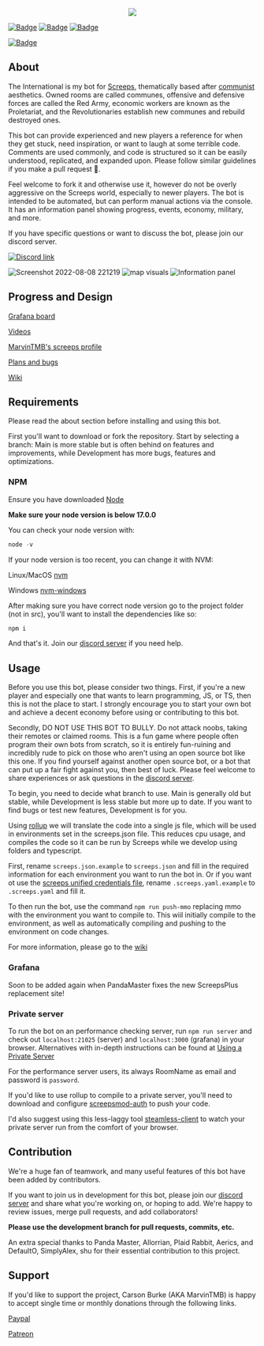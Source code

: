 <div align="center">
  
<img src="https://user-images.githubusercontent.com/48334001/189508568-fb2c91e5-e348-48c7-87ec-6626a81e1330.png" align="center">
</div>

[![Badge](https://forthebadge.com/images/badges/built-with-love.svg)](https://forthebadge.com)
[![Badge](https://forthebadge.com/images/badges/open-source.svg)](https://forthebadge.com)
[![Badge](https://forthebadge.com/images/badges/contains-tasty-spaghetti-code.svg)](https://forthebadge.com)

[![Badge](https://github.com/The-International-Screeps-Bot/The-International-Open-Source/actions/workflows/CD.yml/badge.svg?branch=Development)](https://github.com/The-International-Screeps-Bot/The-International-Open-Source/actions/workflows/CD.yml)

## About

The International is my bot for [Screeps](https://screeps.com/), thematically based after [communist](https://en.wikipedia.org/wiki/Communism) aesthetics. Owned rooms are called communes, offensive and defensive forces are called the Red Army, economic workers are known as the Proletariat, and the Revolutionaries establish new communes and rebuild destroyed ones.

This bot can provide experienced and new players a reference for when they get stuck, need inspiration, or want to laugh at some terrible code. Comments are used commonly, and code is structured so it can be easily understood, replicated, and expanded upon. Please follow similar guidelines if you make a pull request 🙂.

Feel welcome to fork it and otherwise use it, however do not be overly aggressive on the Screeps world, especially to newer players. The bot is intended to be automated, but can perform manual actions via the console. It has an information panel showing progress, events, economy, military, and more.

If you have specific questions or want to discuss the bot, please join our discord server.

[![Discord link](https://img.shields.io/badge/Discord-7289DA?style=for-the-badge&logo=discord&logoColor=white)](https://discord.gg/5QubDsB786)

![Screenshot 2022-08-08 221219](https://user-images.githubusercontent.com/48334001/183549645-07cd2907-2e2f-443f-bcba-b70bce5fa28d.png)
![map visuals](https://user-images.githubusercontent.com/48334001/232357947-7febd5e6-da7a-4f4f-b3fe-92bad7bb9005.png)
![Information panel](images/grafana.png)

## Progress and Design

[Grafana board](http://pandascreeps.com)

[Videos](https://www.youtube.com/playlist?list=PLGlzrjCmziEj7hQZSwcmkXkMXgkQXUQ6C)

[MarvinTMB's screeps profile](https://screeps.com/a/#!/profile/MarvinTMB)

[Plans and bugs](https://github.com/The-International-Screeps-Bot/The-International-Open-Source/issues)

[Wiki](https://github.com/The-International-Screeps-Bot/The-International-Open-Source/wiki)

## Requirements

Please read the about section before installing and using this bot.

First you'll want to download or fork the repository. Start by selecting a branch: Main is more stable but is often behind on features and improvements, while Development has more bugs, features and optimizations.

### NPM

Ensure you have downloaded [Node](https://nodejs.org/en/)

**Make sure your node version is below 17.0.0**

You can check your node version with:

```powershell
node -v
```
If your node version is too recent, you can change it with NVM:

Linux/MacOS [nvm](https://github.com/nvm-sh/nvm)

Windows [nvm-windows](https://github.com/coreybutler/nvm-windows)

After making sure you have correct node version go to the project folder (not in src), you'll want to install the dependencies like so:

```powershell
npm i
```

And that's it. Join our [discord server](https://discord.gg/5QubDsB786) if you need help.

## Usage

Before you use this bot, please consider two things. First, if you're a new player and especially one that wants to learn programming, JS, or TS, then this is not the place to start. I strongly encourage you to start your own bot and achieve a decent economy before using or contributing to this bot.

Secondly, DO NOT USE THIS BOT TO BULLY. Do not attack noobs, taking their remotes or claimed rooms. This is a fun game where people often program their own bots from scratch, so it is entirely fun-ruining and incredibly rude to pick on those who aren't using an open source bot like this one. If you find yourself against another open source bot, or a bot that can put up a fair fight against you, then best of luck. Please feel welcome to share experiences or ask questions in the [discord server](https://discord.gg/5QubDsB786).

To begin, you need to decide what branch to use. Main is generally old but stable, while Development is less stable but more up to date. If you want to find bugs or test new features, Development is for you.

Using [rollup](https://rollupjs.org/guide/en/) we will translate the code into a single js file, which will be used in environments set in the screeps.json file. This reduces cpu usage, and compiles the code so it can be run by Screeps while we develop using folders and typescript.

First, rename `screeps.json.example` to `screeps.json` and fill in the required information for each environment you want to run the bot in. Or if you want ot use the [screeps unified credentials file](https://github.com/screepers/screepers-standards/blob/master/SS3-Unified_Credentials_File.md), rename `.screeps.yaml.example` to `.screeps.yaml` and fill it.

To then run the bot, use the command `npm run push-mmo` replacing mmo with the environment you want to compile to. This wiil initially compile to the environment, as well as automatically compiling and pushing to the environment on code changes.

For more information, please go to the [wiki](https://github.com/CarsonBurke/The-International-Screeps-Bot/wiki/Usage)

### Grafana

Soon to be added again when PandaMaster fixes the new ScreepsPlus replacement site!

### Private server

To run the bot on an performance checking server, run `npm run server` and check out `localhost:21025` (server) and `localhost:3000` (grafana) in your browser. Alternatives with in-depth instructions can be found at [Using a Private Server](https://github.com/The-International-Screeps-Bot/The-International-Open-Source/wiki/Using-a-private-server)

For the performance server users, its always RoomName as email and password is `password`.

If you'd like to use rollup to compile to a private server, you'll need to download and configure [screepsmod-auth](https://github.com/ScreepsMods/screepsmod-auth) to push your code.

I'd also suggest using this less-laggy tool [steamless-client](https://github.com/laverdet/screeps-steamless-client) to watch your private server run from the comfort of your browser.

## Contribution

We're a huge fan of teamwork, and many useful features of this bot have been added by contributors.

If you want to join us in development for this bot, please join our [discord server](https://discord.gg/5QubDsB786) and share what you're working on, or hoping to add. We're happy to review issues, merge pull requests, and add collaborators!

**Please use the development branch for pull requests, commits, etc.**

An extra special thanks to Panda Master, Allorrian, Plaid Rabbit, Aerics, and DefaultO, SimplyAlex, shu for their essential contribution to this project.

## Support

If you'd like to support the project, Carson Burke (AKA MarvinTMB) is happy to accept single time or monthly donations through the following links.

[Paypal](https://paypal.me/carsonburke22)

[Patreon](https://www.patreon.com/Marvin22)
